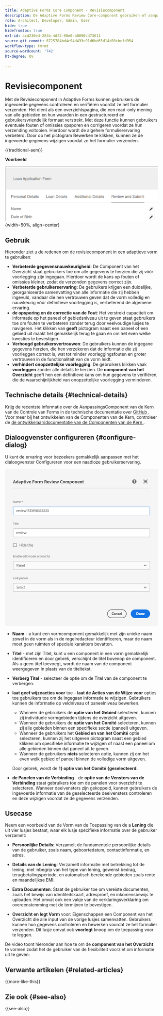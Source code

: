 ```yaml
---
title: Adaptive Forms Core Component - Revisiecomponent
description: De Adaptive Forms Review Core-component gebruiken of aanpassen.
role: Architect, Developer, Admin, User
hide: true
hidefromtoc: true
exl-id: acd230ed-284b-4df2-98e0-a0090cd73611
source-git-commit: 6725784bd4c94d433c91d6bd65d14d03cbefd954
workflow-type: tm+mt
source-wordcount: '742'
ht-degree: 0%

---
```



# Revisiecomponent

Met de Revisiecomponent in Adaptive Forms kunnen gebruikers de ingevoerde gegevens controleren en verifiëren voordat ze het formulier verzenden. Het dient als een overzichtspagina, die een read-only mening van alle gebieden en hun waarden in een gestructureerd en gebruikersvriendelijk formaat verstrekt. Met deze functie kunnen gebruikers eventuele fouten of omissies opsporen en corrigeren voordat ze hun verzending voltooien. Hierdoor wordt de algehele formulierervaring verbeterd. Door op het pictogram Bewerken te klikken, kunnen ze de ingevoerde gegevens wijzigen voordat ze het formulier verzenden.

{{traditional-aem}}

**Voorbeeld**

![ Component van het Overzicht ](/help/adaptive-forms/assets/review-component.png){width=50%, align=center}

## Gebruik

Hieronder ziet u de redenen om de revisiecomponent in een adaptieve vorm te gebruiken:

- **Verbeterde gegevensnauwkeurigheid**: De Component van het Overzicht staat gebruikers toe om alle gegevens te herzien die zij vóór voorlegging zijn ingegaan. Hierdoor wordt de kans op fouten of omissies kleiner, zodat de verzonden gegevens correct zijn.
- **Verbeterde gebruikerservaring**: De gebruikers krijgen een duidelijke, georganiseerde samenvatting van alle informatie die zij hebben ingevuld, vandaar die hen vertrouwen geven dat de vorm volledig en nauwkeurig vóór definitieve voorlegging is, verbeterend de algemene ervaring.
- **de opsporing en de correctie van de Fout**: Het verstrekt capaciteit om informatie op het paneel of gebiedsniveau uit te geven staat gebruikers toe om fouten te verbeteren zonder terug door veelvoudige lusjes te navigeren. Het klikken van **geeft** pictogram naast een paneel of een gebied uit maakt het gemakkelijk terug te gaan en om het even welke kwesties te bevestigen.
- **Verhoogd gebruikersvertrouwen**: De gebruikers kunnen de ingegane gegevens herzien, die hen verzekeren dat de informatie die zij voorleggen correct is, wat tot minder voorleggingsfouten en groter vertrouwen in de functionaliteit van de vorm leidt.
- **verhindert onopzettelijke voorlegging**: De gebruikers klikken vaak **voorleggen** zonder alle details te herzien. De **component van het Overzicht** geeft hen een definitieve kans om hun gegevens te verifiëren, die de waarschijnlijkheid van onopzettelijke voorlegging verminderen.


## Technische details {#technical-details}

Krijg de recentste informatie over de AanpassingsComponent van de Kern van de Controle van Forms in de technische documentatie over [ GitHub ](https://github.com/adobe/aem-core-forms-components/tree/master/ui.af.apps/src/main/content/jcr_root/apps/core/fd/components/form/textinput/v1/textinput). Voor meer bij het ontwikkelen van de Componenten van de Kern, controleer de [ de ontwikkelaarsdocumentatie van de Componenten van de Kern ](/help/developing/overview.md).

## Dialoogvenster configureren {#configure-dialog}

U kunt de ervaring voor bezoekers gemakkelijk aanpassen met het dialoogvenster Configureren voor een naadloze gebruikerservaring.

![ Vorm Dialoog ](/help/adaptive-forms/assets/review-component-configure-dialog.png)

- **Naam** - u kunt een vormcomponent gemakkelijk met zijn unieke naam zowel in de vorm als in de regelredacteur identificeren, maar de naam moet geen ruimten of speciale karakters bevatten.

- **Titel** - met zijn Titel, kunt u een component in een vorm gemakkelijk identificeren en door gebrek, verschijnt de titel bovenop de component. Als u geen titel toevoegt, wordt de naam van de component weergegeven in plaats van de titeltekst.
- **Verberg Titel** - selecteer de optie om de Titel van de component te verbergen.
- **laat geef wijzeacties voor** toe - **laat de Acties van de Wijze voor** opties toe gebruikers toe om de ingegaan informatie te wijzigen. Gebruikers kunnen de informatie op veldniveau of paneelniveau bewerken.
   - Wanneer de gebruikers de **optie van het Gebied** selecteren, kunnen zij individuele vormgebieden tijdens de overzicht uitgeven.
   - Wanneer de gebruikers de **optie van het Comité** selecteren, kunnen zij alle gebieden binnen een specifieke sectie (paneel) uitgeven.
   - Wanneer de gebruikers het **Gebied en van het Comité** optie selecteren, kunnen zij het uitgeven pictogram naast een gebied klikken om specifieke informatie te wijzigen of naast een paneel om alle gebieden binnen dat paneel uit te geven.
   - Wanneer de gebruikers **niets** selecteren optie, kunnen zij om het even welk gebied of paneel binnen de volledige vorm uitgeven.

  Door gebrek, wordt de **1&rbrace; optie van het Comité &lbrace;geselecteerd.**

- **de Panelen van de Verbinding** - de **optie van de Vensters van de Verbinding** staat gebruikers toe om de panelen voor overzicht te selecteren. Wanneer deelvensters zijn gekoppeld, kunnen gebruikers de ingevoerde informatie van de geselecteerde deelvensters controleren en deze wijzigen voordat ze de gegevens verzenden.

## Usecase

Neem een voorbeeld van de Vorm van de Toepassing van de a **Lening** die uit vier lusjes bestaat, waar elk lusje specifieke informatie over de gebruiker verzamelt:

- **Persoonlijke Details**: Verzamelt de fundamentele persoonlijke details van de gebruiker, zoals naam, geboortedatum, contactinformatie, en adres.

- **Details van de Lening**: Verzamelt informatie met betrekking tot de lening, met inbegrip van het type van lening, gewenst bedrag, terugbetalingsperiode, en automatisch berekende gebieden zoals rente en maandelijkse EMI.

- **Extra Documenten**: Staat de gebruiker toe om vereiste documenten, zoals het bewijs van identiteitskaart, adresproef, en inkomensbewijs te uploaden. Het omvat ook een vakje van de verklaringsverklaring om overeenstemming met de termijnen te bevestigen.

- **Overzicht en legt Vorm** voor: Eigenschappen een Component van het Overzicht die alle input van de vorige lusjes samenvatten. Gebruikers kunnen hun gegevens controleren en bewerken voordat ze het formulier verzenden. Dit lusje omvat ook **voorlegt** knoop om de toepassing voor te leggen.

De video toont hieronder aan hoe te om de **component van het Overzicht** te vormen zodat het de gebruiker van de flexibiliteit voorziet om informatie uit te geven:

## Verwante artikelen {#related-articles}

{{more-like-this}}

## Zie ook {#see-also}

{{see-also}}
